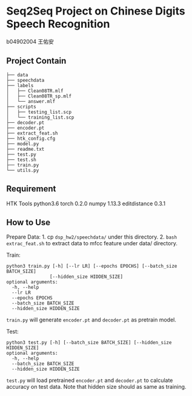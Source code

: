 Seq2Seq Project on Chinese Digits Speech Recognition
=========

b04902004 王佑安

Project Contain
-----------

```
├── data
├── speechdata
├── labels
│   ├── Clean08TR.mlf
│   ├── Clean08TR_sp.mlf
│   └── answer.mlf
├── scripts
│   ├── testing_list.scp
│   └── training_list.scp
├── decoder.pt
├── encoder.pt
├── extract_feat.sh
├── htk_config.cfg
├── model.py
├── readme.txt
├── test.py
├── test.sh
├── train.py
└── utils.py
```


Requirement
------------
HTK Tools
python3.6
torch 0.2.0
numpy 1.13.3
editdistance 0.3.1


How to Use
--------------
Prepare Data:
	1. cp ```dsp_hw2/speechdata/``` under this directory.
	2. ```bash extrac_feat.sh``` to extract data to mfcc feature under data/ directory.

Train:
```
python3 train.py [-h] [--lr LR] [--epochs EPOCHS] [--batch_size BATCH_SIZE]
				[--hidden_size HIDDEN_SIZE]
optional arguments:
  -h, --help
  --lr LR
  --epochs EPOCHS
  --batch_size BATCH_SIZE
  --hidden_size HIDDEN_SIZE
```
```train.py``` will generate ```encoder.pt``` and ```decoder.pt``` as pretrain model.
		  
Test:
```
python3 test.py [-h] [--batch_size BATCH_SIZE] [--hidden_size HIDDEN_SIZE]
optional arguments:
  -h, --help
  --batch_size BATCH_SIZE
  --hidden_size HIDDEN_SIZE
```
```test.py``` will load pretrained ```encoder.pt``` and ```decoder.pt``` to calculate accuracy on test data.
Note that hidden size should as same as training.
